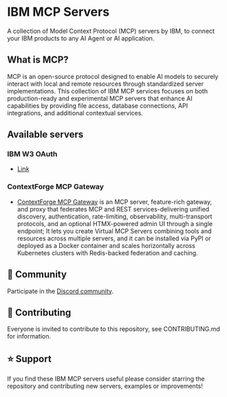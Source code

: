 # IBM MCP Servers

A collection of Model Context Protocol (MCP) servers by IBM, to connect your IBM products to any AI Agent or AI application.

## What is MCP?

MCP is an open-source protocol designed to enable AI models to securely interact with local and remote resources through standardized server implementations. This collection of IBM MCP services focuses on both production-ready and experimental MCP servers that enhance AI capabilities by providing file access, database connections, API integrations, and additional contextual services.

## Available servers

### IBM W3 OAuth

- [Link](https://github.ibm.com/Luke-Harrison1/mcp-w3-oauth)

### ContextForge MCP Gateway

- [ContextForge MCP Gateway](https://github.com/IBM/mcp-context-forge) is an MCP server, feature-rich gateway, and proxy that federates MCP and REST services-delivering unified discovery, authentication, rate-limiting, observability, multi-transport protocols, and an optional HTMX-powered admin UI through a single endpoint; It lets you create Virtual MCP Servers combining tools and resources across multiple servers, and it can be installed via PyPI or deployed as a Docker container and scales horizontally across Kubernetes clusters with Redis-backed federation and caching.

## 💬 Community

Participate in the [Discord community](https://discord.com/invite/NzCQQWm7Xs).

## 🤝 Contributing

Everyone is invited to contribute to this repository, see CONTRIBUTING.md for information.

## ⭐ Support

If you find these IBM MCP servers useful please consider starring the repository and contributing new servers, examples or improvements!
